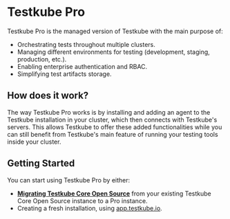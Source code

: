 # Testkube Pro

Testkube Pro is the managed version of Testkube with the main purpose of:

- Orchestrating tests throughout multiple clusters.
- Managing different environments for testing (development, staging, production, etc.).
- Enabling enterprise authentication and RBAC.
- Simplifying test artifacts storage.

## How does it work?

The way Testkube Pro works is by installing and adding an agent to the Testkube installation in your cluster, which then connects with Testkube's servers. This allows Testkube to offer these added functionalities while you can still benefit from Testkube's main feature of running your testing tools inside your cluster.

## Getting Started

You can start using Testkube Pro by either:

- [**Migrating Testkube Core Open Source**][migrate] from your existing Testkube Core Open Source instance to a Pro instance.
- Creating a fresh installation, using [app.testkube.io](https://app.testkube.io).

[migrate]: /articles/install/multi-cluster
